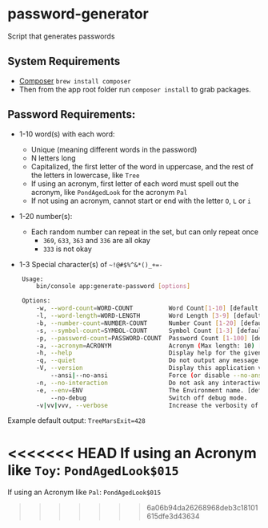 # password-generator
Script that generates passwords

## System Requirements
- [Composer](https://formulae.brew.sh/formula/composer) `brew install composer`
- Then from the app root folder run `composer install` to grab packages.

## Password Requirements:
- 1-10 word(s) with each word:
    - Unique (meaning different words in the password)
    - N letters long
    - Capitalized, the first letter of the word in uppercase, and the rest of the letters in lowercase, like `Tree`
    - If using an acronym, first letter of each word must spell out the acronym, like `PondAgedLook` for the acronym `Pal`
    - If not using an acronym, cannot start or end with the letter `O`, `L` or `i`

- 1-20 number(s):
    - Each random number can repeat in the set, but can only repeat once
        - `369`, `633`, `363` and `336` are all okay
        - `333` is not okay
- 1-3 Special character(s) of `~!@#$%^&*()_+=-`

```bash
    Usage:
        bin/console app:generate-password [options]

    Options:
        -w, --word-count=WORD-COUNT          Word Count[1-10] [default: 3]
        -l, --word-length=WORD-LENGTH        Word Length [3-9] [default: 4]
        -b, --number-count=NUMBER-COUNT      Number Count [1-20] [default: 3]
        -s, --symbol-count=SYMBOL-COUNT      Symbol Count [1-3] [default: 1]
        -p, --password-count=PASSWORD-COUNT  Password Count [1-100] [default: 10]
        -a, --acronym=ACRONYM                Acronym (Max length: 10) [default: ""]
        -h, --help                           Display help for the given command. When no command is given display help for the list command
        -q, --quiet                          Do not output any message
        -V, --version                        Display this application version
            --ansi|--no-ansi                 Force (or disable --no-ansi) ANSI output
        -n, --no-interaction                 Do not ask any interactive question
        -e, --env=ENV                        The Environment name. [default: "dev"]
            --no-debug                       Switch off debug mode.
        -v|vv|vvv, --verbose                 Increase the verbosity of messages: 1 for normal output, 2 for more verbose output and 3 for debug
```

Example default output: `TreeMarsExit=428`

<<<<<<< HEAD
If using an Acronym like `Toy`: `PondAgedLook$015`
=======
If using an Acronym like `Pal`: `PondAgedLook$015`
>>>>>>> 6a06b94da26268968deb3c18101615dfe3d43634
